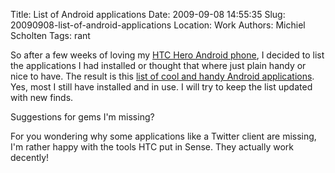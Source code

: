 Title: List of Android applications
Date: 2009-09-08 14:55:35
Slug: 20090908-list-of-android-applications
Location: Work
Authors: Michiel Scholten
Tags: rant

<p>So after a few weeks of loving my <a href="http://www.htc.com/www/product/hero/overview.html">HTC Hero Android phone</a>, I decided to list the applications I had installed or thought that where just plain handy or nice to have. The result is this
<a href="http://aquariusoft.org/page/android/list/">list of cool and handy Android applications</a>. Yes, most I still have installed and in use. I will try to keep the list updated with new finds.</p>

<p>Suggestions for gems I'm missing?</p>

<p>For you wondering why some applications like a Twitter client are missing, I'm rather happy with the tools HTC put in Sense. They actually work decently!</p>